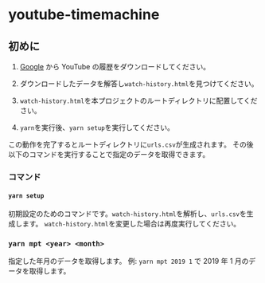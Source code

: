 # youtube-timemachine

## 初めに

1. [Google](https://takeout.google.com/settings/takeout?pli=1) から YouTube の履歴をダウンロードしてください。

2. ダウンロードしたデータを解答し`watch-history.html`を見つけてください。

3. `watch-history.html`を本プロジェクトのルートディレクトリに配置してください。

4. `yarn`を実行後、`yarn setup`を実行してください。

この動作を完了するとルートディレクトリに`urls.csv`が生成されます。
その後以下のコマンドを実行することで指定のデータを取得できます。

### コマンド

#### `yarn setup`

初期設定のためのコマンドです。`watch-history.html`を解析し、`urls.csv`を生成します。
`watch-history.html`を変更した場合は再度実行してください。

### `yarn mpt <year> <month>`

指定した年月のデータを取得します。
例: `yarn mpt 2019 1` で 2019 年 1 月のデータを取得します。
